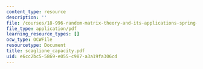 ```yaml
---
content_type: resource
description: ''
file: /courses/18-996-random-matrix-theory-and-its-applications-spring-2004/e6cc2bc55869e055c987a3a19fa306cd_scaglione_capacity.pdf
file_type: application/pdf
learning_resource_types: []
ocw_type: OCWFile
resourcetype: Document
title: scaglione_capacity.pdf
uid: e6cc2bc5-5869-e055-c987-a3a19fa306cd
---
```

